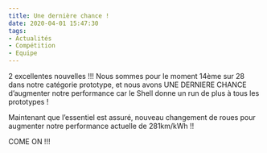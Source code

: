 ```yaml
---
title: Une dernière chance !
date: 2020-04-01 15:47:30
tags: 
- Actualités
- Compétition
- Equipe
---
```


2 excellentes nouvelles !!!
Nous sommes pour le moment 14ème sur 28 dans notre catégorie prototype, et nous avons UNE DERNIERE CHANCE d’augmenter notre performance car le Shell donne un run de plus à tous les prototypes !

Maintenant que l’essentiel est assuré, nouveau changement de roues pour augmenter notre performance actuelle de 281km/kWh !!

COME ON !!!


